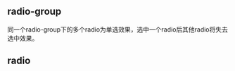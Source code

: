 ## radio-group

<!-- UTSCOMJSON.radio-group.description -->

同一个radio-group下的多个radio为单选效果，选中一个radio后其他radio将失去选中效果。

<!-- UTSCOMJSON.radio-group.compatibility -->

<!-- UTSCOMJSON.radio-group.attribute -->

<!-- UTSCOMJSON.radio-group.event -->

<!-- UTSCOMJSON.radio-group.component_type-->

<!-- UTSCOMJSON.radio-group.children -->

<!-- UTSCOMJSON.radio-group.example -->

<!-- UTSCOMJSON.radio-group.reference -->


## radio

<!-- UTSCOMJSON.radio.description -->

<!-- UTSCOMJSON.radio.compatibility -->

<!-- UTSCOMJSON.radio.attribute -->

<!-- UTSCOMJSON.radio.event -->

<!-- UTSCOMJSON.radio.component_type-->

<!-- UTSCOMJSON.radio.children -->

<!-- UTSCOMJSON.radio.example -->

<!-- UTSCOMJSON.radio.reference -->
